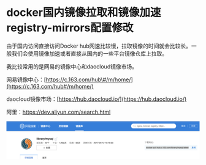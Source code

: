 # docker国内镜像拉取和镜像加速registry-mirrors配置修改

由于国内访问直接访问Docker hub网速比较慢，拉取镜像的时间就会比较长。一般我们会使用镜像加速或者直接从国内的一些平台镜像仓库上拉取。

我比较常用的是网易的镜像中心和daocloud镜像市场。

网易镜像中心：[https://c.163.com/hub\#/m/home/](https://c.163.com/hub#/m/home/)

daocloud镜像市场：[https://hub.daocloud.io/](https://hub.daocloud.io/)

阿里：https://dev.aliyun.com/search.html



![](/assets/import1.png)



